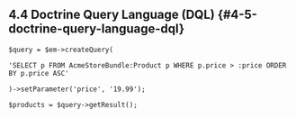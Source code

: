 ## 4.4 Doctrine Query Language (DQL) {#4-5-doctrine-query-language-dql}

```
$query = $em->createQuery(

'SELECT p FROM AcmeStoreBundle:Product p WHERE p.price > :price ORDER BY p.price ASC'

)->setParameter('price', '19.99');

$products = $query->getResult();
```
